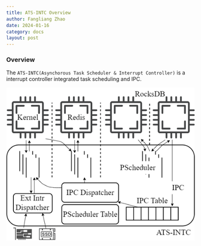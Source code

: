 ```yaml
---
title: ATS-INTC Overview
author: Fangliang Zhao
date: 2024-01-16
category: docs
layout: post
---
```


### Overview

The `ATS-INTC(Asynchorous Task Scheduler & Interrupt Controller)` is a interrupt controller integrated task scheduling and IPC.

![sys_arch](./assets/gitbook/images/sys_arch.png)